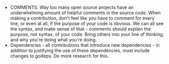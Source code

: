 - COMMENTS. Way too many open source projects have an underwhelming amount of helpful comments in the source code. When making a contribution, don't feel like you have to comment for every line, or even  at all, if the purpose of your code is obvious. We can all see the syntax, and make sense of that - comments should explain the purpose, not syntax, of your code. Bring others into your line of thinking, and why you're doing what you're doing.
- Dependencies - all contributions that introduce new dependencies - in addition to justifying the use of these dependencies, must include changes to godeps. Do more research for this.